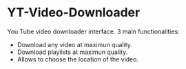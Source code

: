 # YT-Video-Downloader
You Tube video downloader interface.
3 main functionalities:
  - Download any video at maximun quality.
  - Download playlists at maximun quality.
  - Allows to choose the location of the video.
